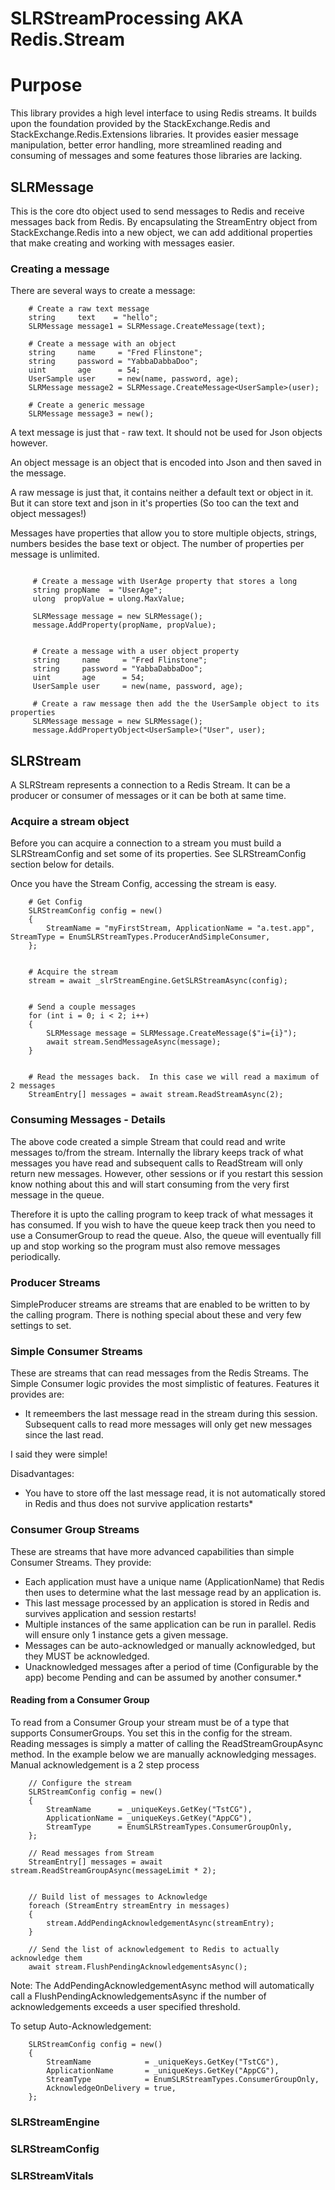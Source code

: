 # SLRStreamProcessing AKA Redis.Stream

# Purpose
This library provides a high level interface to using Redis streams.  It builds upon the foundation provided by the StackExchange.Redis and StackExchange.Redis.Extensions libraries.  It provides easier message manipulation, better error handling, more streamlined reading and consuming of messages and some features those libraries are lacking.  

## SLRMessage
This is the core dto object used to send messages to Redis and receive messages back from Redis. By encapsulating the StreamEntry object from StackExchange.Redis into a new object, we can add additional properties that make creating and working with messages easier.
### Creating a message
There are several ways to create a message:
```
    # Create a raw text message
    string     text    = "hello";
    SLRMessage message1 = SLRMessage.CreateMessage(text);

    # Create a message with an object
    string     name     = "Fred Flinstone";
    string     password = "YabbaDabbaDoo";
    uint       age      = 54;
    UserSample user     = new(name, password, age);
    SLRMessage message2 = SLRMessage.CreateMessage<UserSample>(user);

    # Create a generic message
    SLRMessage message3 = new();
```
A text message is just that - raw text.  It should not be used for Json objects however.

An object message is an object that is encoded into Json and then saved in the message. 

A raw message  is just that, it contains neither a default text or object in it.  But it can store text and json in it's properties (So too can the text and object messages!)


Messages have properties that allow you to store multiple objects, strings, numbers besides the base text or object.  The number of properties per message is unlimited.
```
     
     # Create a message with UserAge property that stores a long
     string propName  = "UserAge";
     ulong  propValue = ulong.MaxValue;

     SLRMessage message = new SLRMessage();
     message.AddProperty(propName, propValue);


     # Create a message with a user object property
     string     name     = "Fred Flinstone";
     string     password = "YabbaDabbaDoo";
     uint       age      = 54;
     UserSample user     = new(name, password, age);

     # Create a raw message then add the the UserSample object to its properties
     SLRMessage message = new SLRMessage();
     message.AddPropertyObject<UserSample>("User", user);
```

## SLRStream
A SLRStream represents a connection to a Redis Stream.  It can be a producer or consumer of messages or it can be both at same time.  

### Acquire a stream object
Before you can acquire a connection to a stream you must build a SLRStreamConfig and set some of its properties.  See SLRStreamConfig section below for details.

Once you have the Stream Config, accessing the stream is easy.
```
    # Get Config
    SLRStreamConfig config = new()
    {
        StreamName = "myFirstStream, ApplicationName = "a.test.app", StreamType = EnumSLRStreamTypes.ProducerAndSimpleConsumer,
    };


    # Acquire the stream
    stream = await _slrStreamEngine.GetSLRStreamAsync(config);


    # Send a couple messages
    for (int i = 0; i < 2; i++)
    {
        SLRMessage message = SLRMessage.CreateMessage($"i={i}");
        await stream.SendMessageAsync(message);
    }


    # Read the messages back.  In this case we will read a maximum of 2 messages
    StreamEntry[] messages = await stream.ReadStreamAsync(2);
```


### Consuming Messages - Details
The above code created a simple Stream that could read and write messages to/from the stream.  Internally the library keeps track of 
what messages you have read and subsequent calls to ReadStream will only return new messages.  However, other sessions or if you restart this session know nothing about this and will start consuming from the very first message in the queue.  

Therefore it is upto the calling program to keep track of what messages it has consumed.  If you wish to have the queue keep track then you need to use a ConsumerGroup to read the queue.  Also, the queue will eventually fill up and stop working so the program must also remove messages periodically.


### Producer Streams
SimpleProducer streams are streams that are enabled to be written to by the calling program.  There is nothing special about these and very few settings to set.


### Simple Consumer Streams
These are streams that can read messages from the Redis Streams.  The Simple Consumer logic provides the most simplistic of features.  Features it provides are:
* It remeembers the last message read in the stream during this session.  Subsequent calls to read more messages will only get new messages since the last read.
 
I said they were simple!

Disadvantages:
* You have to store off the last message read, it is not automatically stored in Redis and thus does not survive application restarts*


### Consumer Group Streams
These are streams that have more advanced capabilities than simple Consumer Streams.  They provide:
* Each application must have a unique name (ApplicationName) that Redis then uses to determine what the last message read by an application is.
* This last message processed by an application is stored in Redis and survives application and session restarts!
* Multiple instances of the same application can be run in parallel.  Redis will ensure only 1 instance gets a given message.
* Messages can be auto-acknowledged or manually acknowledged, but they MUST be acknowledged.
* Unacknowledged messages after a period of time (Configurable by the app) become Pending and can be assumed by another consumer.*


#### Reading from a Consumer Group
To read from a Consumer Group your stream must be of a type that supports ConsumerGroups.  You set this in the config for the stream.
Reading messages is simply a matter of calling the ReadStreamGroupAsync method.  In the example below we are manually acknowledging messages.  Manual acknowledgement is a 2 step process

```
    // Configure the stream
    SLRStreamConfig config = new()
    {
        StreamName      = _uniqueKeys.GetKey("TstCG"),
        ApplicationName = _uniqueKeys.GetKey("AppCG"),
        StreamType      = EnumSLRStreamTypes.ConsumerGroupOnly,
    };

    // Read messages from Stream
    StreamEntry[] messages = await stream.ReadStreamGroupAsync(messageLimit * 2);
 

    // Build list of messages to Acknowledge 
    foreach (StreamEntry streamEntry in messages)
    {
        stream.AddPendingAcknowledgementAsync(streamEntry);
    }

    // Send the list of acknowledgement to Redis to actually acknowledge them
    await stream.FlushPendingAcknowledgementsAsync();
```

Note:  The AddPendingAcknowledgementAsync method will automatically call a FlushPendingAcknowledgementsAsync if the number of acknowledgements exceeds a user specified threshold.

To setup Auto-Acknowledgement:
```
    SLRStreamConfig config = new()
    {
        StreamName            = _uniqueKeys.GetKey("TstCG"),
        ApplicationName       = _uniqueKeys.GetKey("AppCG"),
        StreamType            = EnumSLRStreamTypes.ConsumerGroupOnly,
        AcknowledgeOnDelivery = true,
    };
```

### SLRStreamEngine

### SLRStreamConfig

### SLRStreamVitals


